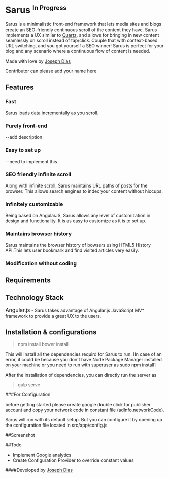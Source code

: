 # Sarus <sup><small>In Progress</small></sup>


Sarus is a minimalistic front-end framework that lets media sites and blogs create an SEO-friendly continuous scroll of the content they have. Sarus implements a UX similar to [Quartz](http://qz.com/), and allows for bringing in new content seamlessly on scroll instead of tap/click. Couple that with context-based URL switching, and you got yourself a SEO winner! Sarus is perfect for your blog and any scenario where a continuous flow of content is needed.

Made with love by [Joseph Dias](josephdias92.github.io)

Contributor can please add your name here

## Features

### Fast
Sarus loads data incrementally as you scroll.
### Purely front-end
--add description
### Easy to set up
--need to implement this
### SEO friendly infinite scroll
Along with infinite scroll, Sarus maintains URL paths of posts for the browser. This allows search engines to index your content without hiccups.
### Infinitely customizable
Being based on AngularJS, Sarus allows any level of customization in design and functionality. It is as easy to customize as it is to set up.
### Maintains browser history
Sarus maintains the browser history of bowsers using HTML5 History API.This lets user bookmark and find visited articles very easily.

### Modification without coding


## Requirements



## Technology Stack

<big>Angular.js</big> - Sarus takes advantage of Angular.js JavaScript MV* framework to provide a great UX to the users.

## Installation & configurations


>npm install
>bower install

This will install all the dependencies requird for Sarus to run.
[In case of an error, it could be because you don't have Node Package Manager installed on your machine or you need to run with superuser as sudo npm install]

After the installation of dependencies, you can directly run the server as

>gulp serve



###For Configuration

before getting started please create google double click for publisher account and copy your network code in constant file (adInfo.networkCode).

Sarus will run with its default setup. But you can configure it by opening up the configuration file located in src/app/config.js

##Screenshot


##Todo

 <ul>
  <li>Implement Google analytics</li>
  <li>Create Configuration Provider to override constant values</li>
 </ul>


####Developed by
[Joseph Dias](https://josephdias92.github.io)
